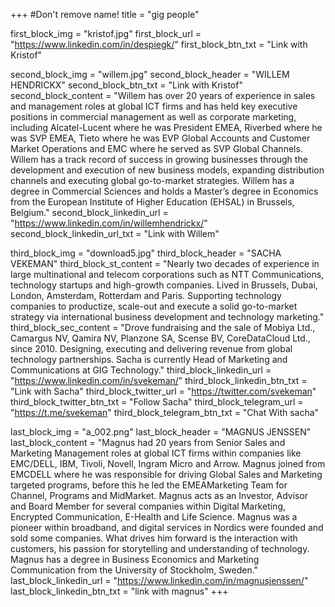 +++
#Don't remove name!
title = "gig people"

first_block_img = "kristof.jpg"
first_block_url = "https://www.linkedin.com/in/despiegk/"
first_block_btn_txt = "Link with Kristof"

second_block_img = "willem.jpg"
second_block_header = "WILLEM HENDRICKX"
second_block_btn_txt = "Link with Kristof"
second_block_content = "Willem has over 20 years of experience in sales and management roles at global ICT firms and has held key executive positions in commercial management as well as corporate marketing, including Alcatel-Lucent where he was President EMEA, Riverbed where he was SVP EMEA, Tieto where he was EVP Global Accounts and Customer Market Operations and EMC where he served as SVP Global Channels. Willem has a track record of success in growing businesses through the development and execution of new business models, expanding distribution channels and executing global go-to-market strategies. Willem has a degree in Commercial Sciences and holds a Master’s degree in Economics from the European Institute of Higher Education (EHSAL) in Brussels, Belgium."
   second_block_linkedin_url = "https://www.linkedin.com/in/willemhendrickx/"
second_block_linkedin_url_txt = "Link with Willem"

third_block_img = "download5.jpg"
third_block_header = "SACHA VEKEMAN"
third_block_st_content = "Nearly two decades of experience in large multinational and telecom corporations such as NTT Communications, technology startups and high-growth companies. Lived in Brussels, Dubai, London, Amsterdam, Rotterdam and Paris. Supporting technology companies to productize, scale-out and execute a solid go-to-market strategy via international business development and technology marketing."
third_block_sec_content = "Drove fundraising and the sale of Mobiya Ltd., Camargus NV, Qamira NV, Planzone SA, Scense BV, CoreDataCloud Ltd., since 2010. Designing, executing and delivering revenue from global technology partnerships. Sacha is currently Head of Marketing and Communications at GIG Technology."
third_block_linkedin_url = "https://www.linkedin.com/in/svekeman/"
third_block_linkedin_btn_txt = "Link with Sacha"
third_block_twitter_url = "https://twitter.com/svekeman"
third_block_twitter_btn_txt = "Follow Sacha"
third_block_telegram_url = "https://t.me/svekeman"
third_block_telegram_btn_txt = "Chat With sacha"

last_block_img = "a_002.png"
last_block_header = "MAGNUS JENSSEN"
last_block_content = "Magnus had 20 years from Senior Sales and Marketing Management roles at global ICT firms within companies like EMC/DELL, IBM, Tivoli, Novell, Ingram Micro and Arrow. Magnus joined from EMCDELL where he was responsible for driving Global Sales and Marketing targeted programs, before this he led the EMEAMarketing Team for Channel, Programs and MidMarket. Magnus acts as an Investor, Advisor and Board Member for several companies within Digital Marketing, Encrypted Communication, E-Health and Life Science. Magnus was a pioneer within broadband, and digital services in Nordics were founded and sold some companies. What drives him forward is the interaction with customers, his passion for   storytelling and understanding of technology. Magnus has a degree in Business Economics and Marketing Communication from the University of Stockholm, Sweden."
last_block_linkedin_url = "https://www.linkedin.com/in/magnusjenssen/"
last_block_linkedin_btn_txt = "link with magnus"
+++
